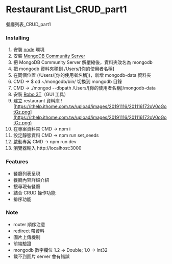 # Restaurant List_CRUD_part1

餐廳列表\_CRUD_part1

### Installing

1. 安裝 [node](https://nodejs.org/en/) 環境
2. 安裝 [MongoDB Community Server](https://www.mongodb.com/download-center/community)
3. 把 MongoDB Community Server 解壓縮後，資料夾改名為 mongodb
4. 把 mongodb 資料夾移到 /Users/[你的使用者名稱]
5. 在同個位置 (/Users/[你的使用者名稱])，新增 mongodb-data 資料夾
6. CMD -> \$ cd ~/mongodb/bin/ 切換到 mongodb 目錄
7. CMD -> ./mongod --dbpath /Users/[你的使用者名稱]/mongodb-data
8. 安裝 [Robo 3T](https://robomongo.org/)（GUI 工具）
9. 建立 restaurant 資料庫
   ![https://ithelp.ithome.com.tw/upload/images/20191116/201116172oV0oGotGz.png](https://ithelp.ithome.com.tw/upload/images/20191116/201116172oV0oGotGz.png)
10. 在專案資料夾 CMD -> npm i
11. 設定靜態資料 CMD -> npm run set_seeds
12. 啟動專案 CMD -> npm run dev
13. 瀏覽器輸入 http://localhost:3000

### Features

- 餐廳列表呈現
- 餐廳內容詳細介紹
- 搜尋現有餐廳
- 結合 CRUD 操作功能
- 排序功能

### Note

- router 順序注意
- redirect 帶資料
- 圖片上傳機制
- 前端驗證
- mongodb 數字欄位 1.2 -> Double; 1.0 -> Int32
- 載不到圖片 server 會有錯誤
